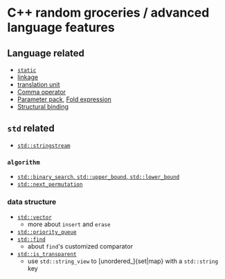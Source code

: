 # C++ random groceries / advanced language features

## Language related
- [`static`](static.md)
- [linkage](linkage.md)
- [translation unit](translation_unit.md)
- [Comma operator](comma_operator.md)
- [Parameter pack](parameter_pack.md), [Fold expression](fold_expression.md)
- [Structural binding](structural_binding.md)

## `std` related
- [`std::stringstream`](stingstream.md)

### `algorithm`
- [`std::binary_search`, `std::upper_bound`, `std::lower_bound`](binary_search.md)
- [`std::next_permutation`](permutation.md)

### data structure
- [`std::vector`](vector_ops.md)
  - more about `insert` and `erase`
- [`std::priority_queue`](priority_queue.md)
- [`std::find`](find.md)
  - about `find`'s customized comparator
- [`std::is_transparent`](heterogenous_lookup.md)
  - use `std::string_view` to [unordered_]{set|map} with a `std::string` key
